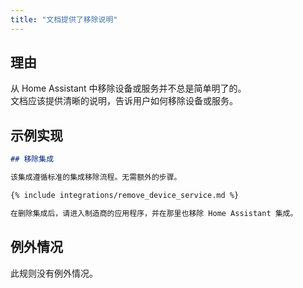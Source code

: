 ```yaml
---
title: "文档提供了移除说明"
---
```


## 理由

从 Home Assistant 中移除设备或服务并不总是简单明了的。  
文档应该提供清晰的说明，告诉用户如何移除设备或服务。

## 示例实现

```markdown showLineNumbers
## 移除集成

该集成遵循标准的集成移除流程。无需额外的步骤。

{% include integrations/remove_device_service.md %}

在删除集成后，请进入制造商的应用程序，并在那里也移除 Home Assistant 集成。
```

## 例外情况

此规则没有例外情况。